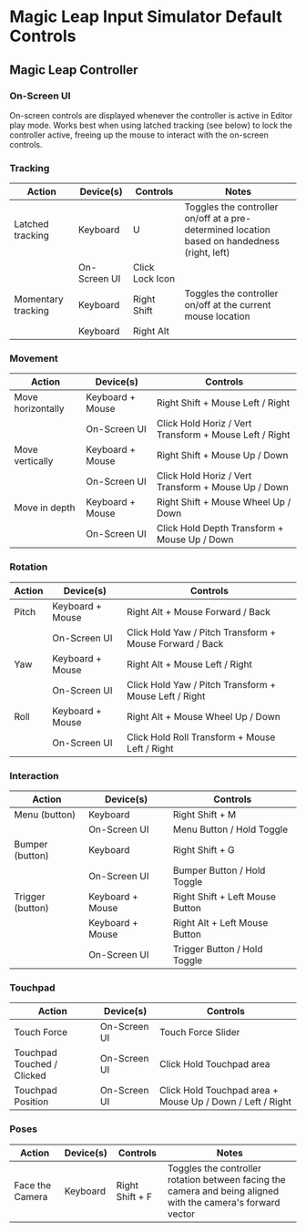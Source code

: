 # Magic Leap Input Simulator Default Controls

## Magic Leap Controller

### On-Screen UI

On-screen controls are displayed whenever the controller is active in Editor play mode.  Works best when using latched tracking (see below)
to lock the controller active, freeing up the mouse to interact with the on-screen controls.

### Tracking

| Action | Device(s) | Controls | Notes |
|---|---|---|---|
| Latched tracking | Keyboard | U | Toggles the controller on/off at a pre-determined location based on handedness (right, left) |
| | On-Screen UI | Click Lock Icon | |
| Momentary tracking | Keyboard | Right Shift | Toggles the controller on/off at the current mouse location |
| | Keyboard | Right Alt | |

### Movement

| Action | Device(s) | Controls |
|---|---|---|
| Move horizontally | Keyboard + Mouse | Right Shift + Mouse Left / Right |
| | On-Screen UI | Click Hold Horiz / Vert Transform + Mouse Left / Right |
| Move vertically | Keyboard + Mouse | Right Shift + Mouse Up / Down |
| | On-Screen UI | Click Hold Horiz / Vert Transform + Mouse Up / Down |
| Move in depth | Keyboard + Mouse | Right Shift + Mouse Wheel Up / Down |
| | On-Screen UI | Click Hold Depth Transform + Mouse Up / Down |

### Rotation

| Action | Device(s) | Controls |
|---|---|---|
| Pitch | Keyboard + Mouse | Right Alt + Mouse Forward / Back |
| | On-Screen UI | Click Hold Yaw / Pitch Transform + Mouse Forward / Back |
| Yaw | Keyboard + Mouse | Right Alt + Mouse Left / Right |
| | On-Screen UI | Click Hold Yaw / Pitch Transform + Mouse Left / Right  |
| Roll | Keyboard + Mouse | Right Alt + Mouse Wheel Up / Down |
| | On-Screen UI | Click Hold Roll Transform + Mouse Left / Right |

### Interaction

| Action | Device(s) | Controls |
|---|---|---|
| Menu (button) | Keyboard | Right Shift + M |
| | On-Screen UI | Menu Button / Hold Toggle |
| Bumper (button) | Keyboard | Right Shift + G |
| | On-Screen UI | Bumper Button / Hold Toggle |
| Trigger (button) | Keyboard + Mouse | Right Shift + Left Mouse Button |
| | Keyboard + Mouse | Right Alt + Left Mouse Button |
| | On-Screen UI | Trigger Button / Hold Toggle |

### Touchpad

| Action | Device(s) | Controls |
|---|---|---|
| Touch Force | On-Screen UI | Touch Force Slider |
| Touchpad Touched / Clicked | On-Screen UI | Click Hold Touchpad area |
| Touchpad Position | On-Screen UI | Click Hold Touchpad area + Mouse Up / Down / Left / Right |

### Poses

| Action | Device(s) | Controls | Notes |
|---|---|---|---|
| Face the Camera | Keyboard | Right Shift + F | Toggles the controller rotation between facing the camera and being aligned with the camera's forward vector |
